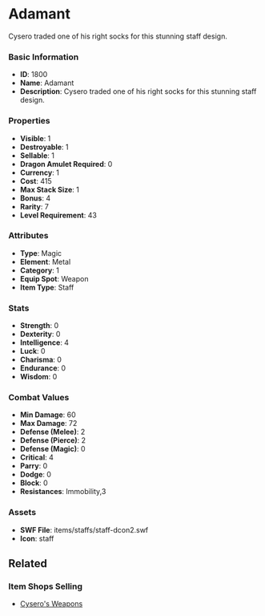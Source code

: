 # Adamant

Cysero traded one of his right socks for this stunning staff design.

### Basic Information

- **ID**: 1800
- **Name**: Adamant
- **Description**: Cysero traded one of his right socks for this stunning staff design.

### Properties

- **Visible**: 1
- **Destroyable**: 1
- **Sellable**: 1
- **Dragon Amulet Required**: 0
- **Currency**: 1
- **Cost**: 415
- **Max Stack Size**: 1
- **Bonus**: 4
- **Rarity**: 7
- **Level Requirement**: 43

### Attributes

- **Type**: Magic
- **Element**: Metal
- **Category**: 1
- **Equip Spot**: Weapon
- **Item Type**: Staff

### Stats

- **Strength**: 0
- **Dexterity**: 0
- **Intelligence**: 4
- **Luck**: 0
- **Charisma**: 0
- **Endurance**: 0
- **Wisdom**: 0

### Combat Values

- **Min Damage**: 60
- **Max Damage**: 72
- **Defense (Melee)**: 2
- **Defense (Pierce)**: 2
- **Defense (Magic)**: 0
- **Critical**: 4
- **Parry**: 0
- **Dodge**: 0
- **Block**: 0
- **Resistances**: Immobility,3

### Assets

- **SWF File**: items/staffs/staff-dcon2.swf
- **Icon**: staff

## Related

### Item Shops Selling

- [Cysero's Weapons](../item-shops/44-cysero-s-weapons.md)

